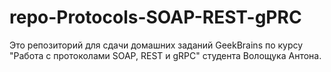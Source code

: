 # repo-Protocols-SOAP-REST-gPRC
Это репозиторий для сдачи домашних заданий GeekBrains по курсу "Работа с протоколами SOAP, REST и gRPC" студента Волощука Антона.
